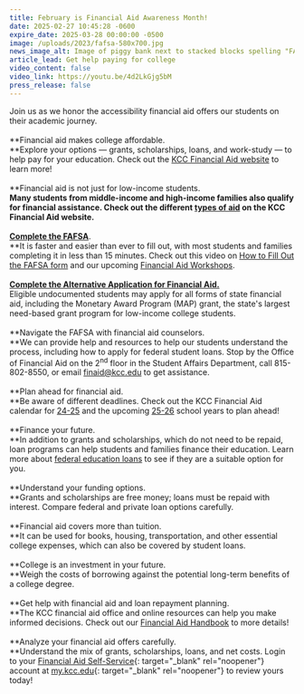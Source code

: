 ```yaml
---
title: February is Financial Aid Awareness Month!
date: 2025-02-27 10:45:28 -0600
expire_date: 2025-03-28 00:00:00 -0500
image: /uploads/2023/fafsa-580x700.jpg
news_image_alt: Image of piggy bank next to stacked blocks spelling "FAFSA"
article_lead: Get help paying for college
video_content: false
video_link: https://youtu.be/4d2LkGjg5bM
press_release: false
---
```

Join us as we honor the accessibility financial aid offers our students on their academic journey.<br><br>**Financial aid makes college affordable.<br>**Explore your options — grants, scholarships, loans, and work-study — to help pay for your education. Check out the [KCC Financial Aid website](https://www.kcc.edu/tuition-and-aid/financial-aid/) to learn more!<br><br>**Financial aid is not just for low-income students.<br>**Many students from middle-income and high-income families also qualify for financial assistance. Check out the different [types of aid](https://www.kcc.edu/tuition-and-aid/financial-aid/#types-of-financial-aid) on the KCC Financial Aid website.<br><br>[**Complete the FAFSA**](https://studentaid.gov/h/apply-for-aid/fafsa)**.<br>**It is faster and easier than ever to fill out, with most students and families completing it in less than 15 minutes. Check out this video on [How to Fill Out the FAFSA form](https://youtu.be/9apxxQrx-WY) and our upcoming [Financial Aid Workshops](https://www.kcc.edu/tuition-and-aid/financial-aid/#financial-aid-workshops).<br><br>[**Complete the Alternative Application for Financial Aid.**](https://studentportal.isac.org/en/alternativeapp)<br>Eligible undocumented students may apply for all forms of state financial aid, including the Monetary Award Program (MAP) grant, the state's largest need-based grant program for low-income college students.<br><br>**Navigate the FAFSA with financial aid counselors.<br>**We can provide help and resources to help our students understand the process, including how to apply for federal student loans. Stop by the Office of Financial Aid on the 2<sup>nd</sup> floor in the Student Affairs Department, call 815-802-8550, or email [finaid@kcc.edu](mailto:finaid@kcc.edu) to get assistance.<br><br>**Plan ahead for financial aid.<br>**Be aware of different deadlines. Check out the KCC Financial Aid calendar for [24-25](https://www.kcc.edu/tuition-and-aid/uploads/pdf/24-25-Financial-Aid-Calendar.pdf) and the upcoming [25-26](https://www.kcc.edu/tuition-and-aid/uploads/pdf/25-26%20Financial%20Aid%20Calendar.pdf) school years to plan ahead!<br><br>**Finance your future.<br>**In addition to grants and scholarships, which do not need to be repaid, loan programs can help students and families finance their education. Learn more about [federal education loans](https://studentaid.gov/understand-aid/types/loans/subsidized-unsubsidized) to see if they are a suitable option for you.<br><br>**Understand your funding options.<br>**Grants and scholarships are free money; loans must be repaid with interest. Compare federal and private loan options carefully.<br><br>**Financial aid covers more than tuition.<br>**It can be used for books, housing, transportation, and other essential college expenses, which can also be covered by student loans.<br><br>**College is an investment in your future.<br>**Weigh the costs of borrowing against the potential long-term benefits of a college degree.<br><br>**Get help with financial aid and loan repayment planning.<br>**The KCC financial aid office and online resources can help you make informed decisions. Check out our [Financial Aid Handbook](https://www.kcc.edu/tuition-and-aid/uploads/pdf/24-25-Financial-Aid-Handbook.pdf) to more details!<br><br>**Analyze your financial aid offers carefully.<br>**Understand the mix of grants, scholarships, loans, and net costs. Login to your [Financial Aid Self-Service](https://kankakeecc.sharepoint.com/sites/updateeditor/Lists/Update%20News%20articles/my.kcc.edu){: target="_blank" rel="noopener"} account at [my.kcc.edu](https://kankakeecc.sharepoint.com/sites/updateeditor/Lists/Update%20News%20articles/my.kcc.edu){: target="_blank" rel="noopener"} to review yours today!